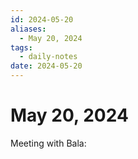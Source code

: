 ```yaml
---
id: 2024-05-20
aliases:
  - May 20, 2024
tags:
  - daily-notes
date: 2024-05-20
---
```


# May 20, 2024

Meeting with Bala:

